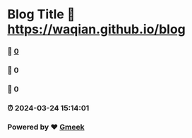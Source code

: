 # Blog Title :link: https://waqian.github.io/blog 
### :page_facing_up: [0](https://waqian.github.io/blog/tag.html) 
### :speech_balloon: 0 
### :hibiscus: 0 
### :alarm_clock: 2024-03-24 15:14:01 
### Powered by :heart: [Gmeek](https://github.com/Meekdai/Gmeek)
